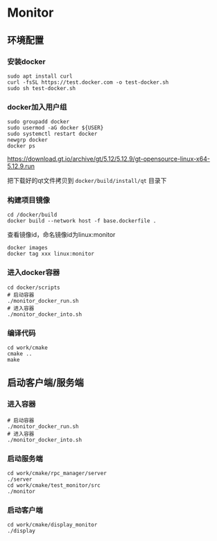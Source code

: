 # Monitor
## 环境配置
### 安装docker

```shell
sudo apt install curl
curl -fsSL https://test.docker.com -o test-docker.sh
sudo sh test-docker.sh
```

### docker加入用户组

```shell
sudo groupadd docker
sudo usermod -aG docker ${USER}
sudo systemctl restart docker
newgrp docker
docker ps
```

https://download.gt.io/archive/gt/5.12/5.12.9/gt-opensource-linux-x64-5.12.9.run

把下载好的qt文件拷贝到 `docker/build/install/qt` 目录下

### 构建项目镜像

```shell
cd /docker/build
docker build --network host -f base.dockerfile .
```

查看镜像id，命名镜像id为linux:monitor

```shell
docker images
docker tag xxx linux:monitor
```

### 进入docker容器

```shell
cd docker/scripts
# 启动容器
./monitor_docker_run.sh
# 进入容器
./monitor_docker_into.sh
```

### 编译代码

```shell
cd work/cmake
cmake ..
make
```



## 启动客户端/服务端

### 进入容器

```shell
# 启动容器
./monitor_docker_run.sh
# 进入容器
./monitor_docker_into.sh
```

### 启动服务端

```shell
cd work/cmake/rpc_manager/server
./server
cd work/cmake/test_monitor/src
./monitor
```

### 启动客户端

```shell
cd work/cmake/display_monitor
./display
```
